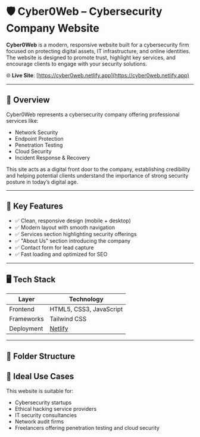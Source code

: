 
# 🛡️ Cyber0Web – Cybersecurity Company Website

**Cyber0Web** is a modern, responsive website built for a cybersecurity firm focused on protecting digital assets, IT infrastructure, and online identities. The website is designed to promote trust, highlight key services, and encourage clients to engage with your security solutions.

🌐 **Live Site**: [https://cyber0web.netlify.app](https://cyber0web.netlify.app)

---

## 📌 Overview

Cyber0Web represents a cybersecurity company offering professional services like:

- Network Security
- Endpoint Protection
- Penetration Testing
- Cloud Security
- Incident Response & Recovery

This site acts as a digital front door to the company, establishing credibility and helping potential clients understand the importance of strong security posture in today’s digital age.

---

## 🚀 Key Features

- ✅ Clean, responsive design (mobile + desktop)
- ✅ Modern layout with smooth navigation
- ✅ Services section highlighting security offerings
- ✅ "About Us" section introducing the company
- ✅ Contact form for lead capture
- ✅ Fast loading and optimized for SEO

---

## 🖥️ Tech Stack

| Layer       | Technology            |
|-------------|------------------------|
| Frontend    | HTML5, CSS3, JavaScript |
| Frameworks  |  Tailwind CSS           |
| Deployment  | [Netlify](https://netlify.com) |

---

## 📁 Folder Structure





## 🧠 Ideal Use Cases

This website is suitable for:

- Cybersecurity startups
- Ethical hacking service providers
- IT security consultancies
- Network audit firms
- Freelancers offering penetration testing and cloud security

